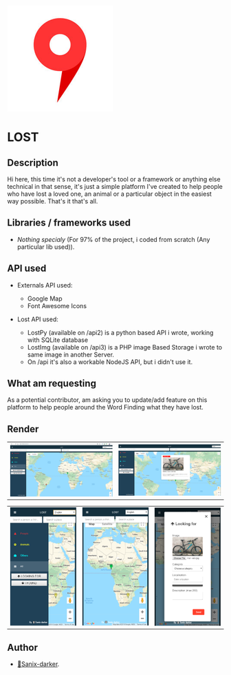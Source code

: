 <img src="img/logo.PNG"/>

# LOST

## Description

Hi here, this time it's not a developer's tool or a framework or anything else technical in that sense, it's just a simple platform I've created to help people who have lost a loved one, an animal or a particular object in the easiest way possible. That's it that's all.

## Libraries / frameworks used

- *Nothing specialy* (For 97% of the project, i coded from scratch (Any particular lib used)).

## API used

- Externals API used:
    - Google Map
    - Font Awesome Icons

- Lost API used:
    - LostPy (available on /api2) is a python based API i wrote, working with SQLite database
    - LostImg (available on /api3) is a PHP image Based Storage i wrote to same image in another Server.
    - On /api it's also a workable NodeJS API, but i didn't use it.

## What am requesting

As a potential contributor, am asking you to update/add feature on this platform to help people around the Word Finding what they have lost.

## Render

<table>
    <tr>
        <td><img src="img/desktop.PNG"></td>
        <td><img src="img/desktop2.PNG"></td>
    </tr>
</table>

<table>
    <tr>
        <td><img src="img/mobile.PNG"></td>
        <td><img src="img/mobile2.PNG"></td>
        <td><img src="img/mobile3.PNG"></td>
    </tr>
</table>



## Author

- [🐼Sanix-darker](https://github.com/sanix-darker).